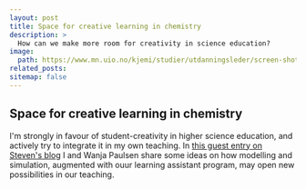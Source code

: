 ```yaml
---
layout: post
title: Space for creative learning in chemistry
description: >
  How can we make more room for creativity in science education?
image: 
  path: https://www.mn.uio.no/kjemi/studier/utdanningsleder/screen-shot-2021-06-14-at-09.04.23.png
related_posts:
sitemap: false
---
```


## Space for creative learning in chemistry

I'm strongly in favour of student-creativity in higher science education, and actively try to integrate it in my own teaching. In <a href="https://www.mn.uio.no/kjemi/studier/utdanningsleder/gi-rom-for-skapende-lering.html">this guest entry on Steven's blog</a> I and Wanja Paulsen share some ideas on how modelling and simulation, augmented with ouur learning assistant program, may open new possibilities in our teaching.
